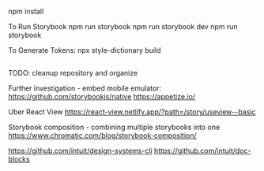 npm install

To Run Storybook
npm run storybook
npm run storybook dev
npm run storybook

To Generate Tokens:
npx style-dictionary build


##

TODO:
cleanup repository and organize

Further investigation - embed mobile emulator:
https://github.com/storybookjs/native
https://appetize.io/

Uber React View
https://react-view.netlify.app/?path=/story/useview--basic

Storybook composition - combining multiple storybooks into one
https://www.chromatic.com/blog/storybook-composition/


https://github.com/intuit/design-systems-cli
https://github.com/intuit/doc-blocks